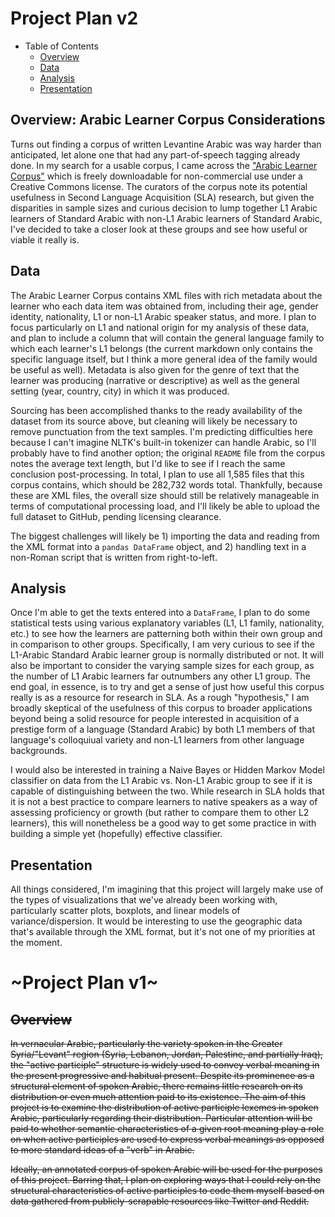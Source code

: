 # Project Plan v2

* Table of Contents
  * [Overview](#overview--arabic-learner-corpus-considerations)
  * [Data](#data)
  * [Analysis](#analysis)
  * [Presentation](#presentation)
  



## Overview: Arabic Learner Corpus Considerations
Turns out finding a corpus of written Levantine Arabic was way harder than anticipated, let alone
one that had any part-of-speech tagging already done. In my search for a usable corpus, I came
across the ["Arabic Learner Corpus"](https://www.arabiclearnercorpus.com/) which is freely 
downloadable for non-commercial use under a Creative Commons license. The curators of the
corpus note its potential usefulness in Second Language Acquisition (SLA) research, but
given the disparities in sample sizes and curious decision to lump together L1 Arabic
learners of Standard Arabic with non-L1 Arabic learners of Standard Arabic, I've
decided to take a closer look at these groups and see how useful or viable it really is.

## Data
The Arabic Learner Corpus contains XML files with rich metadata about the learner who
each data item was obtained from, including their age, gender identity, nationality,
L1 or non-L1 Arabic speaker status, and more. I plan to focus particularly on L1
and national origin for my analysis of these data, and plan to include a column
that will contain the general language family to which each learner's L1 belongs (the
current markdown only contains the specific language itself, but I think a more general
idea of the family would be useful as well). Metadata is also given for the genre of text
that the learner was producing (narrative or descriptive) as well as the general setting
(year, country, city) in which it was produced.

Sourcing has been accomplished thanks to the ready availability of the dataset from its
source above, but cleaning will likely be necessary to remove punctuation from the text
samples. I'm predicting difficulties here because I can't imagine NLTK's built-in tokenizer
can handle Arabic, so I'll probably have to find another option; the original `README` file
from the corpus notes the average text length, but I'd like to see if I reach the same conclusion
post-processing. In total, I plan to use all 1,585 files that this corpus contains, which
should be 282,732 words total. Thankfully, because these are XML files, the overall size should
still be relatively manageable in terms of computational processing load, and I'll likely be able
to upload the full dataset to GitHub, pending licensing clearance.

The biggest challenges will likely be 1) importing the data and reading from the XML format into
a `pandas DataFrame` object, and 2) handling text in a non-Roman script that is written from 
right-to-left.

## Analysis
Once I'm able to get the texts entered into a `DataFrame`, I plan to do some statistical tests
using various explanatory variables (L1, L1 family, nationality, etc.) to see how the learners
are patterning both within their own group and in comparison to other groups. Specifically, I am
very curious to see if the L1-Arabic Standard Arabic learner group is normally distributed or not.
It will also be important to consider the varying sample sizes for each group, as the number of 
L1 Arabic learners far outnumbers any other L1 group. The end goal, in essence, is to try and get
a sense of just how useful this corpus really is as a resource for research in SLA. As a rough 
"hypothesis," I am broadly skeptical of the usefulness of this corpus to broader applications
beyond being a solid resource for people interested in acquisition of a prestige form of a language
(Standard Arabic) by both L1 members of that language's colloquiual variety and non-L1 learners from
other language backgrounds.

I would also be interested in training a Naive Bayes or Hidden Markov Model classifier on data from the
L1 Arabic vs. Non-L1 Arabic group to see if it is capable of distinguishing between the two. While 
research in SLA holds that it is not a best practice to compare learners to native speakers
as a way of assessing proficiency or growth (but rather to compare them to other L2 learners), this
will nonetheless be a good way to get some practice in with building a simple yet (hopefully) effective
classifier.

## Presentation
All things considered, I'm imagining that this project will largely make use of the types of visualizations
that we've already been working with, particularly scatter plots, boxplots, and linear models of variance/dispersion.
It would be interesting to use the geographic data that's available through the XML format, but it's not one of my
priorities at the moment.


# ~Project Plan v1~
## ~~Overview~~
~~In vernacular Arabic, particularly the variety spoken in the Greater Syria/"Levant" region
(Syria, Lebanon, Jordan, Palestine, and partially Iraq), the "active participle" structure
is widely used to convey verbal meaning in the present progressive and habitual present.
Despite its prominence as a structural element of spoken Arabic, there remains little
research on its distribution or even much attention paid to its existence. The aim
of this project is to examine the distribution of active participle lexemes in
spoken Arabic, particularly regarding their distribution. Particular attention
will be paid to whether semantic characteristics of a given root meaning
play a role on when active participles are used to express verbal meanings
as opposed to more standard ideas of a "verb" in Arabic.~~

~~Ideally, an annotated corpus of spoken Arabic will be used for the purposes
of this project. Barring that, I plan on exploring ways that I could rely on
the structural characteristics of active participles to code them myself based
on data gathered from publicly-scrapable resources like Twitter and Reddit.~~